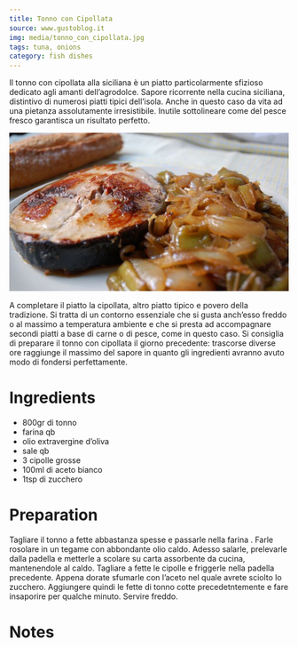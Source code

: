 ```yaml
---
title: Tonno con Cipollata
source: www.gustoblog.it
img: media/tonno_con_cipollata.jpg
tags: tuna, onions
category: fish dishes
---
```


Il tonno con cipollata alla siciliana è un piatto particolarmente sfizioso dedicato agli amanti dell’agrodolce. Sapore ricorrente nella cucina siciliana, distintivo di numerosi piatti tipici dell’isola. Anche in questo caso da vita ad una pietanza assolutamente irresistibile. Inutile sottolineare come del pesce fresco garantisca un risultato perfetto.

![Tonno con Cipollata](media/tonno_con_cipollata.jpg)

A completare il piatto la cipollata, altro piatto tipico e povero della tradizione. Si tratta di un contorno essenziale che si gusta anch’esso freddo o al massimo a temperatura ambiente e che si presta ad accompagnare secondi piatti a base di carne o di pesce, come in questo caso. Si consiglia di preparare il tonno con cipollata il giorno precedente: trascorse diverse ore raggiunge il massimo del sapore in quanto gli ingredienti avranno avuto modo di fondersi perfettamente.

Ingredients
===========

* 800gr di tonno
* farina qb
* olio extravergine d’oliva
* sale qb
* 3 cipolle grosse
* 100ml di aceto bianco
* 1tsp di zucchero

Preparation
===========

Tagliare il tonno a fette abbastanza spesse e passarle nella farina . Farle rosolare in un tegame con abbondante olio caldo. Adesso salarle, prelevarle dalla padella e metterle a scolare su carta assorbente da cucina, mantenendole al caldo. Tagliare a fette le cipolle e friggerle nella padella precedente. Appena dorate sfumarle con l’aceto nel quale avrete sciolto lo zucchero. Aggiungere quindi le fette di tonno cotte precedetntemente e fare insaporire per qualche minuto. Servire freddo.

Notes
=====

